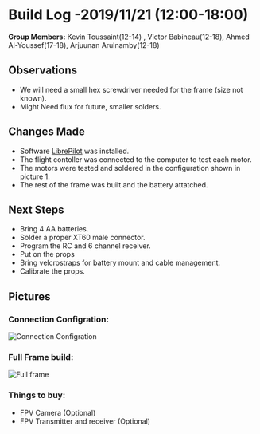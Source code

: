   # Build Log -2019/11/21  (12:00-18:00)
    
   **Group Members:**  Kevin Toussaint(12-14) , Victor Babineau(12-18), Ahmed Al-Youssef(17-18), Arjuunan Arulnamby(12-18)
  
   ## Observations
    
   * We will need a small hex screwdriver needed for the frame (size not known).
   * Might Need flux for future, smaller solders.
   
    
   ## Changes Made
    
   * Software [LibrePilot](https://librepilot.atlassian.net/wiki/spaces/LPDOC/pages/4128780/Downloads "Libre Pilot") was installed.
   * The flight contoller was connected to the computer to test each motor.
   * The motors were tested and soldered in the configuration shown in picture 1.
   * The rest of the frame was built and the battery attatched.
   
   ## Next Steps
   * Bring 4 AA batteries.
   * Solder a proper XT60 male connector.
   * Program the RC and 6 channel receiver.
   * Put on the props
   * Bring velcrostraps for battery mount and cable management.
   * Calibrate the props.

   ## Pictures
   
   ### Connection Configration:
    
   ![Connection Configration]( https://github.com/uOttawaDrone/drone-fall-2019/blob/master/docs/img/connection%20diagram.png "Connection Configration")
   
   ### Full Frame build: 

  ![Full frame]( https://github.com/uOttawaDrone/drone-fall-2019/blob/master/docs/img/Full%20frame.PNG "Full frame")
   
   ### Things to buy:
   * FPV Camera (Optional)
   * FPV Transmitter and receiver (Optional)  
